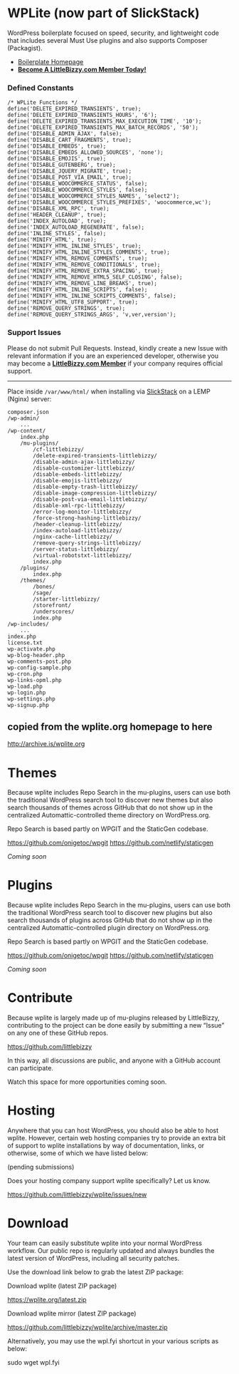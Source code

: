 # WPLite (now part of SlickStack)

WordPress boilerplate focused on speed, security, and lightweight code that includes several Must Use plugins and also supports Composer (Packagist).

* [Boilerplate Homepage](https://wplite.org)
* [**Become A LittleBizzy.com Member Today!**](https://www.littlebizzy.com/members)

### Defined Constants

    /* WPLite Functions */
    define('DELETE_EXPIRED_TRANSIENTS', true);
    define('DELETE_EXPIRED_TRANSIENTS_HOURS', '6');
    define('DELETE_EXPIRED_TRANSIENTS_MAX_EXECUTION_TIME', '10');
    define('DELETE_EXPIRED_TRANSIENTS_MAX_BATCH_RECORDS', '50');
    define('DISABLE_ADMIN_AJAX', false);
    define('DISABLE_CART_FRAGMENTS', true);
    define('DISABLE_EMBEDS', true);
    define('DISABLE_EMBEDS_ALLOWED_SOURCES', 'none');
    define('DISABLE_EMOJIS', true);
    define('DISABLE_GUTENBERG', true);
    define('DISABLE_JQUERY_MIGRATE', true);
    define('DISABLE_POST_VIA_EMAIL', true);
    define('DISABLE_WOOCOMMERCE_STATUS', false);
    define('DISABLE_WOOCOMMERCE_STYLES', false);
    define('DISABLE_WOOCOMMERCE_STYLES_NAMES', 'select2');
    define('DISABLE_WOOCOMMERCE_STYLES_PREFIXES', 'woocommerce,wc');
    define('DISABLE_XML_RPC', true);
    define('HEADER_CLEANUP', true);
    define('INDEX_AUTOLOAD', true);
    define('INDEX_AUTOLOAD_REGENERATE', false);
    define('INLINE_STYLES', false);
    define('MINIFY_HTML', true);
    define('MINIFY_HTML_INLINE_STYLES', true);
    define('MINIFY_HTML_INLINE_STYLES_COMMENTS', true);
    define('MINIFY_HTML_REMOVE_COMMENTS', true);
    define('MINIFY_HTML_REMOVE_CONDITIONALS', true);
    define('MINIFY_HTML_REMOVE_EXTRA_SPACING', true);
    define('MINIFY_HTML_REMOVE_HTML5_SELF_CLOSING', false);
    define('MINIFY_HTML_REMOVE_LINE_BREAKS', true);
    define('MINIFY_HTML_INLINE_SCRIPTS', false);
    define('MINIFY_HTML_INLINE_SCRIPTS_COMMENTS', false);
    define('MINIFY_HTML_UTF8_SUPPORT', true);
    define('REMOVE_QUERY_STRINGS', true);
    define('REMOVE_QUERY_STRINGS_ARGS', 'v,ver,version');

### Support Issues

Please do not submit Pull Requests. Instead, kindly create a new Issue with relevant information if you are an experienced developer, otherwise you may become a [**LittleBizzy.com Member**](https://www.littlebizzy.com/members) if your company requires official support.

----

Place inside `/var/www/html/` when installing via [SlickStack](https://slickstack.io) on a LEMP (Nginx) server:

    composer.json
    /wp-admin/
        ...
    /wp-content/
        index.php
        /mu-plugins/
            /cf-littlebizzy/
            /delete-expired-transients-littlebizzy/
            /disable-admin-ajax-littlebizzy/
            /disable-customizer-littlebizzy/
            /disable-embeds-littlebizzy/
            /disable-emojis-littlebizzy/
            /disable-empty-trash-littlebizzy/
            /disable-image-compression-littlebizzy/
            /disable-post-via-email-littlebizzy/
            /disable-xml-rpc-littlebizzy/
            /error-log-monitor-littlebizzy/
            /force-strong-hashing-littlebizzy/
            /header-cleanup-littlebizzy/
            /index-autoload-littlebizzy/
            /nginx-cache-littlebizzy/
            /remove-query-strings-littlebizzy/
            /server-status-littlebizzy/
            /virtual-robotstxt-littlebizzy/
            index.php
        /plugins/
            index.php
        /themes/
            /bones/
            /sage/
            /starter-littlebizzy/
            /storefront/
            /underscores/
            index.php
    /wp-includes/
        ...
    index.php
    license.txt
    wp-activate.php
    wp-blog-header.php
    wp-comments-post.php
    wp-config-sample.php
    wp-cron.php
    wp-links-opml.php
    wp-load.php
    wp-login.php
    wp-settings.php
    wp-signup.php
    
    
 ## copied from the wplite.org homepage to here 
 
 http://archive.is/wplite.org
 
 # Themes
 
Because wplite includes Repo Search in the mu-plugins, users can use both the traditional WordPress search tool to discover new themes but also search thousands of themes across GitHub that do not show up in the centralized Automattic-controlled theme directory on WordPress.org.

Repo Search is based partly on WPGIT and the StaticGen codebase.

https://github.com/onigetoc/wpgit
https://github.com/netlify/staticgen

*Coming soon*

# Plugins

Because wplite includes Repo Search in the mu-plugins, users can use both the traditional WordPress search tool to discover new plugins but also search thousands of plugins across GitHub that do not show up in the centralized Automattic-controlled plugin directory on WordPress.org.

Repo Search is based partly on WPGIT and the StaticGen codebase.

https://github.com/onigetoc/wpgit
https://github.com/netlify/staticgen

*Coming soon*

# Contribute

Because wplite is largely made up of mu-plugins released by LittleBizzy, contributing to the project can be done easily by submitting a new “Issue” on any one of these GitHub repos.

https://github.com/littlebizzy

In this way, all discussions are public, and anyone with a GitHub account can participate.

Watch this space for more opportunities coming soon.

# Hosting

Anywhere that you can host WordPress, you should also be able to host wplite. However, certain web hosting companies try to provide an extra bit of support to wplite installations by way of documentation, links, or otherwise, some of which we have listed below:

(pending submissions)
 

Does your hosting company support wplite specifically? Let us know.

https://github.com/littlebizzy/wplite/issues/new

# Download

Your team can easily substitute wplite into your normal WordPress workflow. Our public repo is regularly updated and always bundles the latest version of WordPress, including all security patches.

Use the download link below to grab the latest ZIP package:

Download wplite (latest ZIP package)

https://wplite.org/latest.zip

Download wplite mirror (latest ZIP package)

https://github.com/littlebizzy/wplite/archive/master.zip

Alternatively, you may use the wpl.fyi shortcut in your various scripts as below:

sudo wget wpl.fyi




